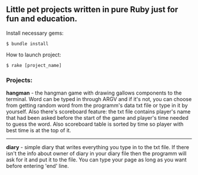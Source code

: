 ## Little pet projects written in pure Ruby just for fun and education.
Install necessary gems:

	$ bundle install

How to launch project:

	$ rake [project_name]

### Projects:

**hangman** - the hangman game with drawing gallows components to the terminal.
Word can be typed in through ARGV and if it's not, you can choose from getting random word
from the programm's data txt file or type in it by yourself. Also there's scoreboard feature: 
the txt file contains player's name that had been asked before the start of the game and player's time needed to guess the word.
Also scoreboard table is sorted by time so player with best time is at the top of it.
___
**diary** - simple diary that writes everything you type in to the txt file.
If there isn't the info about owner of diary in your diary file then the programm will ask for it and put it to the file.
You can type your page as long as you want before entering 'end' line.
